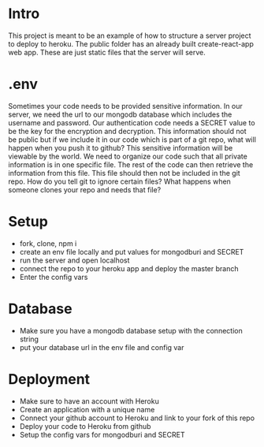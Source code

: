 # Intro
This project is meant to be an example of how to structure a server project to deploy to heroku. The public folder has an already built create-react-app web app. These are just static files that the server will serve.

# .env
Sometimes your code needs to be provided sensitive information. In our server, we need the url to our mongodb database which includes the username and password. Our authentication code needs a SECRET value to be the key for the encryption and decryption. This information should not be public but if we include it in our code which is part of a git repo, what will happen when you push it to github? This sensitive information will be viewable by the world. We need to organize our code such that all private information is in one specific file. The rest of the code can then retrieve the information from this file. This file should then not be included in the git repo. How do you tell git to ignore certain files? What happens when someone clones your repo and needs that file?

# Setup
* fork, clone, npm i 
* create an env file locally and put values for mongodburi and SECRET
* run the server and open localhost
* connect the repo to your heroku app and deploy the master branch
* Enter the config vars

# Database
* Make sure you have a mongodb database setup with the connection string
* put your database url in the env file and config var

# Deployment
* Make sure to have an account with Heroku
* Create an application with a unique name
* Connect your github account to Heroku and link to your fork of this repo
* Deploy your code to Heroku from github
* Setup the config vars for mongodburi and SECRET

